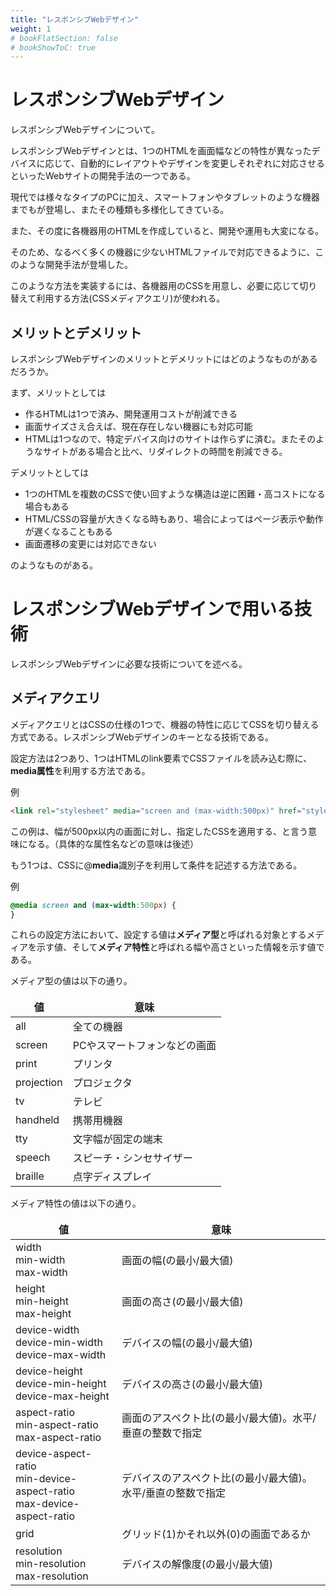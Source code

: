 ```yaml
---
title: "レスポンシブWebデザイン"
weight: 1
# bookFlatSection: false
# bookShowToC: true
---
```



# レスポンシブWebデザイン

レスポンシブWebデザインについて。

レスポンシブWebデザインとは、1つのHTMLを画面幅などの特性が異なったデバイスに応じて、自動的にレイアウトやデザインを変更しそれぞれに対応させるといったWebサイトの開発手法の一つである。

現代では様々なタイプのPCに加え、スマートフォンやタブレットのような機器までもが登場し、またその種類も多様化してきている。

また、その度に各機器用のHTMLを作成していると、開発や運用も大変になる。

そのため、なるべく多くの機器に少ないHTMLファイルで対応できるように、このような開発手法が登場した。

このような方法を実装するには、各機器用のCSSを用意し、必要に応じて切り替えて利用する方法(CSSメディアクエリ)が使われる。

## メリットとデメリット

レスポンシブWebデザインのメリットとデメリットにはどのようなものがあるだろうか。

まず、メリットとしては

- 作るHTMLは1つで済み、開発運用コストが削減できる
- 画面サイズさえ合えば、現在存在しない機器にも対応可能
- HTMLは1つなので、特定デバイス向けのサイトは作らずに済む。またそのようなサイトがある場合と比べ、リダイレクトの時間を削減できる。

デメリットとしては

- 1つのHTMLを複数のCSSで使い回すような構造は逆に困難・高コストになる場合もある
- HTML/CSSの容量が大きくなる時もあり、場合によってはページ表示や動作が遅くなることもある
- 画面遷移の変更には対応できない

のようなものがある。


# レスポンシブWebデザインで用いる技術

レスポンシブWebデザインに必要な技術についてを述べる。


## メディアクエリ

メディアクエリとはCSSの仕様の1つで、機器の特性に応じてCSSを切り替える方式である。レスポンシブWebデザインのキーとなる技術である。

設定方法は2つあり、1つはHTMLのlink要素でCSSファイルを読み込む際に、**media属性**を利用する方法である。

例

```html
<link rel="stylesheet" media="screen and (max-width:500px)" href="style.css">
```

この例は、幅が500px以内の画面に対し、指定したCSSを適用する、と言う意味になる。（具体的な属性名などの意味は後述）

もう1つは、CSSに@**media**識別子を利用して条件を記述する方法である。

例

```css
@media screen and (max-width:500px) {
}
```

これらの設定方法において、設定する値は**メディア型**と呼ばれる対象とするメディアを示す値、そして**メディア特性**と呼ばれる幅や高さといった情報を示す値である。


メディア型の値は以下の通り。

<table style="border:none;">
    <thead>
        <th style="border:none;">値</th>
        <th style="border:none;">意味</th>
    </thead>
    <tr>
        <td style="border:none;">all</td>
        <td style="border:none;">全ての機器</td>
    </tr>
    <tr>
        <td style="border:none;">screen</td>
        <td style="border:none;">PCやスマートフォンなどの画面</td>
    </tr>
    <tr>
        <td style="border:none;">print</td>
        <td style="border:none;">プリンタ</td>
    </tr>
    <tr>
        <td style="border:none;">projection</td>
        <td style="border:none;">プロジェクタ</td>
    </tr>
    <tr>
        <td style="border:none;">tv</td>
        <td style="border:none;">テレビ</td>
    </tr>
    <tr>
        <td style="border:none;">handheld</td>
        <td style="border:none;">携帯用機器</td>
    </tr>
    <tr>
        <td style="border:none;">tty</td>
        <td style="border:none;">文字幅が固定の端末</td>
    </tr>
    <tr>
        <td style="border:none;">speech</td>
        <td style="border:none;">スピーチ・シンセサイザー</td>
    </tr>
    <tr>
        <td style="border:none;">braille</td>
        <td style="border:none;">点字ディスプレイ</td>
    </tr>
</table>


メディア特性の値は以下の通り。


<table style="border:none;">
    <thead>
        <th style="border:none;">値</th>
        <th style="border:none;">意味</th>
    </thead>
    <tr>
        <td style="border:none;">width<br>min-width<br>max-width</td>
        <td style="border:none;">画面の幅(の最小/最大値)</td>
    </tr>
    <tr>
        <td style="border:none;">height<br>min-height<br>max-height</td>
        <td style="border:none;">画面の高さ(の最小/最大値)</td>
    </tr>
    <tr>
        <td style="border:none;">device-width<br>device-min-width<br>device-max-width</td>
        <td style="border:none;">デバイスの幅(の最小/最大値)</td>
    </tr>
    <tr>
        <td style="border:none;">device-height<br>device-min-height<br>device-max-height</td>
        <td style="border:none;">デバイスの高さ(の最小/最大値)</td>
    </tr>
    <tr>
        <td style="border:none;">aspect-ratio<br>min-aspect-ratio<br>max-aspect-ratio</td>
        <td style="border:none;">画面のアスペクト比(の最小/最大値)。水平/垂直の整数で指定</td>
    </tr>
    <tr>
        <td style="border:none;">device-aspect-ratio<br>min-device-aspect-ratio<br>max-device-aspect-ratio</td>
        <td style="border:none;">デバイスのアスペクト比(の最小/最大値)。水平/垂直の整数で指定</td>
    </tr>
    <tr>
        <td style="border:none;">grid</td>
        <td style="border:none;">グリッド(1)かそれ以外(0)の画面であるか</td>
    </tr>
    <tr>
        <td style="border:none;">resolution<br>min-resolution<br>max-resolution</td>
        <td style="border:none;">デバイスの解像度(の最小/最大値)</td>
    </tr>
</table>
